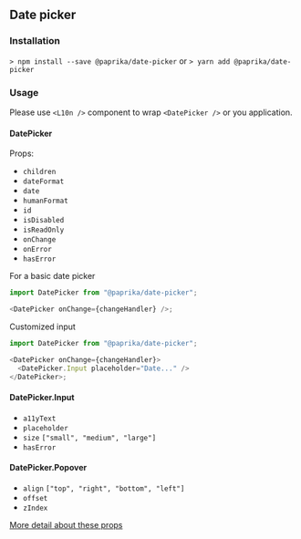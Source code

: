 ## Date picker

### Installation

`> npm install --save @paprika/date-picker`
or
`> yarn add @paprika/date-picker`

### Usage

Please use `<L10n />` component to wrap `<DatePicker />` or you application.

#### DatePicker

Props:

- `children`
- `dateFormat`
- `date`
- `humanFormat`
- `id`
- `isDisabled`
- `isReadOnly`
- `onChange`
- `onError`
- `hasError`

For a basic date picker

```js
import DatePicker from "@paprika/date-picker";

<DatePicker onChange={changeHandler} />;
```

Customized input

```js
import DatePicker from "@paprika/date-picker";

<DatePicker onChange={changeHandler}>
  <DatePicker.Input placeholder="Date..." />
</DatePicker>;
```

#### DatePicker.Input

- `a11yText`
- `placeholder`
- `size` `["small", "medium", "large"]`
- `hasError`

#### DatePicker.Popover

- `align` `["top", "right", "bottom", "left"]`
- `offset`
- `zIndex`

[More detail about these props](https://github.com/acl-services/paprika/blob/master/packages/DatePicker/src/DatePicker.js)
